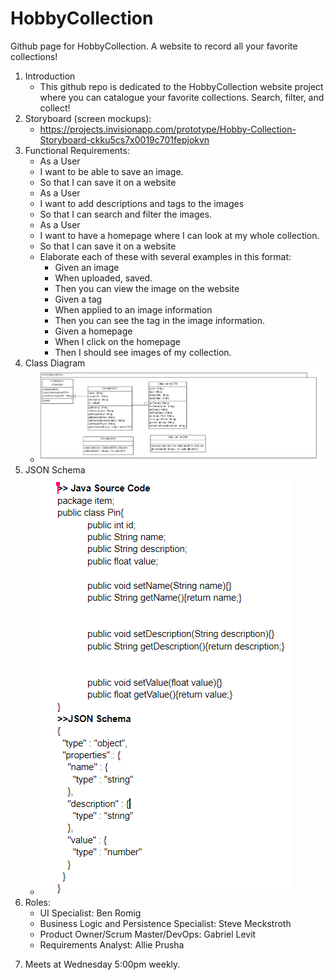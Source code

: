 # HobbyCollection
Github page for HobbyCollection. A website to record all your favorite collections!
1. Introduction
    * This github repo is dedicated to the HobbyCollection website project where you can catalogue your favorite collections. Search, filter, and collect!
2. Storyboard (screen mockups):
    * https://projects.invisionapp.com/prototype/Hobby-Collection-Storyboard-ckku5cs7x0019c701fepjokvn
3. Functional Requirements:
    * As a User
    * I want to be able to save an image.
    * So that I can save it on a website
    * As a User
    * I want to add descriptions and tags to the images
    * So that I can search and filter the images.
    * As a User
    * I want to have a homepage where I can look at my whole collection.
    * So that I can save it on a website
    * Elaborate each of these with several examples in this format:
      * Given an image
      * When uploaded, saved.
      * Then you can view the image on the website
      * Given a tag
      * When applied to an image information
      * Then you can see the tag in the image information.
      * Given a homepage
      * When I click on the homepage
      * Then I should see images of my collection.
4. Class Diagram
    * ![Class Diagram](/Images/HobbyCollection.png)
5. JSON Schema
    * ![JSON Schema](/Images/JSONSchema.png)
6. Roles:
    * UI Specialist: Ben Romig
    * Business Logic and Persistence Specialist: Steve Meckstroth
    * Product Owner/Scrum Master/DevOps: Gabriel Levit
    * Requirements Analyst: Allie Prusha

7) Meets at Wednesday 5:00pm weekly.
